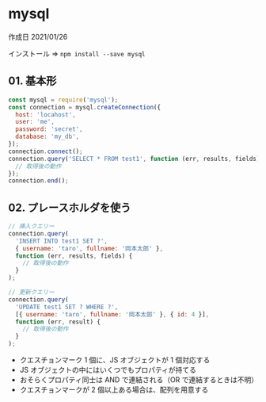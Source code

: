 # mysql

作成日 2021/01/26

インストール => `npm install --save mysql`

## 01. 基本形

```javascript
const mysql = require('mysql');
const connection = mysql.createConnection({
  host: 'locahost',
  user: 'me',
  password: 'secret',
  database: 'my_db',
});
connection.connect();
connection.query('SELECT * FROM test1', function (err, results, fields) {
  // 取得後の動作
});
connection.end();
```

## 02. プレースホルダを使う

```javascript
// 挿入クエリー
connection.query(
  'INSERT INTO test1 SET ?',
  { username: 'taro', fullname: '岡本太郎' },
  function (err, results, fields) {
    // 取得後の動作
  }
);

// 更新クエリー
connection.query(
  'UPDATE test1 SET ? WHERE ?',
  [{ username: 'taro', fullname: '岡本太郎' }, { id: 4 }],
  function (err, result) {
    // 取得後の動作
  }
);
```

- クエスチョンマーク 1 個に、JS オブジェクトが 1 個対応する
- JS オブジェクトの中にはいくつでもプロパティが持てる
- おそらくプロパティ同士は AND で連結される（OR で連結するときは不明）
- クエスチョンマークが 2 個以上ある場合は、配列を用意する
